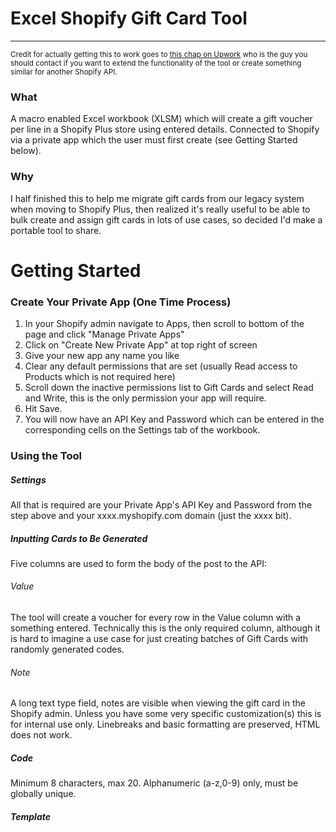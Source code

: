 # Excel Shopify Gift Card Tool
---
<small>Credit for actually getting this to work goes to [this chap on Upwork](https://www.upwork.com/freelancers/~018f69f455ef453569) who is the guy you should contact if you want to extend the functionality of the tool or create something similar for another Shopify API.</small>

### What
A macro enabled Excel workbook (XLSM) which will create a gift voucher per line in a Shopify Plus store using entered details. Connected to Shopify via a private app which the user must first create (see Getting Started below).

### Why
I half finished this to help me migrate gift cards from our legacy system when moving to Shopify Plus, then realized it's really useful to be able to bulk create and assign gift cards in lots of use cases, so decided I'd make a portable tool to share.

# Getting Started

### Create Your Private App (One Time Process)

1. In your Shopify admin navigate to Apps, then scroll to bottom of the page and click "Manage Private Apps"
2. Click on "Create New Private App" at top right of screen
3. Give your new app any name you like
4. Clear any default permissions that are set (usually Read access to Products which is not required here)
5. Scroll down the inactive permissions list to Gift Cards and select Read and Write, this is the only permission your app will require.
6. Hit Save.
7. You will now have an API Key and Password which can be entered in the corresponding cells on the Settings tab of the workbook.

### Using the Tool

##### Settings
All that is required are your Private App's API Key and Password from the step above and your xxxx.myshopify.com domain (just the xxxx bit).

##### Inputting Cards to Be Generated
Five columns are used to form the body of the post to the API:

###### Value
The tool will create a voucher for every row in the Value column with a something entered. Technically this is the only required column, although it is hard to imagine a use case for just creating batches of Gift Cards with randomly generated codes.

###### Note
A long text type field, notes are visible when viewing the gift card in the Shopify admin. Unless you have some very specific customization(s) this is for internal use only. Linebreaks and basic formatting are preserved, HTML does not work.

##### Code
Minimum 8 characters, max 20. Alphanumeric (a-z,0-9) only, must be globally unique.

##### Template





